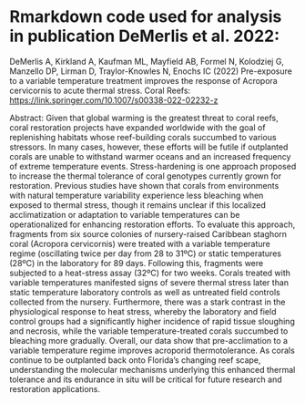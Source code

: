 # Rmarkdown code used for analysis in publication DeMerlis et al. 2022:

DeMerlis A, Kirkland A, Kaufman ML, Mayfield AB, Formel N, Kolodziej G, Manzello DP, Lirman D, Traylor-Knowles N, Enochs IC (2022) Pre-exposure to a variable
temperature treatment improves the response of Acropora cervicornis to acute thermal stress. Coral Reefs: https://link.springer.com/10.1007/s00338-022-02232-z 

Abstract: Given that global warming is the greatest threat to coral reefs, coral restoration projects have expanded worldwide with the goal of replenishing habitats whose reef-building corals succumbed to various stressors. In many cases, however, these efforts will be futile if outplanted corals are unable to withstand warmer oceans and an increased frequency of extreme temperature events. Stress-hardening is one approach proposed to increase the thermal tolerance of coral genotypes currently grown for restoration. Previous studies have shown that corals from environments with natural temperature variability experience less bleaching when exposed to thermal stress, though it remains unclear if this localized acclimatization or adaptation to variable temperatures can be operationalized for enhancing restoration efforts. To evaluate this approach, fragments from six source colonies of nursery-raised Caribbean staghorn coral (Acropora cervicornis) were treated with a variable temperature regime (oscillating twice per day from 28 to 31ºC) or static temperatures (28ºC) in the laboratory for 89 days. Following this, fragments were subjected to a heat-stress assay (32ºC) for two weeks. Corals treated with variable temperatures manifested signs of severe thermal stress later than static temperature laboratory controls as well as untreated field controls collected from the nursery. Furthermore, there was a stark contrast in the physiological response to heat stress, whereby the laboratory and field control groups had a significantly higher incidence of rapid tissue sloughing and necrosis, while the variable temperature-treated corals succumbed to bleaching more gradually. Overall, our data show that pre-acclimation to a variable temperature regime improves acroporid thermotolerance. As corals continue to be outplanted back onto Florida’s changing reef scape, understanding the molecular mechanisms underlying this enhanced thermal tolerance and its endurance in situ will be critical for future research and restoration applications.
